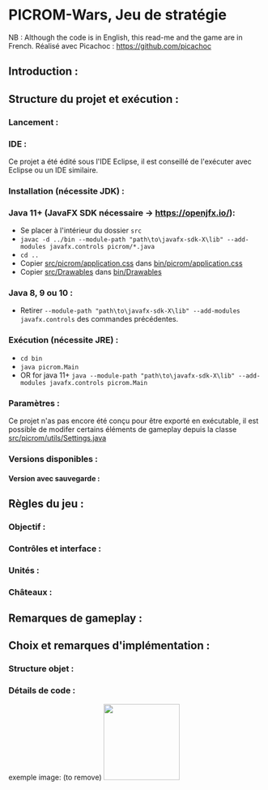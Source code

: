 # PICROM-Wars, Jeu de stratégie
NB : Although the code is in English, this read-me and the game are in French.
Réalisé avec Picachoc : https://github.com/picachoc





## Introduction :





## Structure du projet et exécution :
### Lancement :
### IDE :
Ce projet a été édité sous l'IDE Eclipse, il est conseillé de l'exécuter avec Eclipse ou un IDE similaire.
### Installation (nécessite JDK) :
### Java 11+ (JavaFX SDK nécessaire -> <https://openjfx.io/>):
* Se placer à l'intérieur du dossier `src`
* `javac -d ../bin --module-path "path\to\javafx-sdk-X\lib" --add-modules javafx.controls picrom/*.java`
* `cd ..`
* Copier [src/picrom/application.css](src/picrom/application.css) dans [bin/picrom/application.css](bin/picrom/application.css)
* Copier [src/Drawables](src/Drawables) dans [bin/Drawables](bin/Drawables)

### Java 8, 9 ou 10 :
* Retirer `--module-path "path\to\javafx-sdk-X\lib" --add-modules javafx.controls` des commandes précédentes.

### Exécution (nécessite JRE) :
* `cd bin`
* `java picrom.Main`
* OR for java 11+ `java --module-path "path\to\javafx-sdk-X\lib" --add-modules javafx.controls picrom.Main`

### Paramètres :
Ce projet n'as pas encore été conçu pour être exporté en exécutable, il est possible de modifer certains éléments de gameplay depuis la classe [src/picrom/utils/Settings.java](src/picrom/utils/Settings.java)


### Versions disponibles :
#### Version avec sauvegarde :





## Règles du jeu :
### Objectif :
### Contrôles et interface :
### Unités :
### Châteaux :









## Remarques de gameplay :








## Choix et remarques d'implémentation :
### Structure objet :
### Détails de code :


exemple image: (to remove)
<img src="md_src/nom.PNG" width="150">




